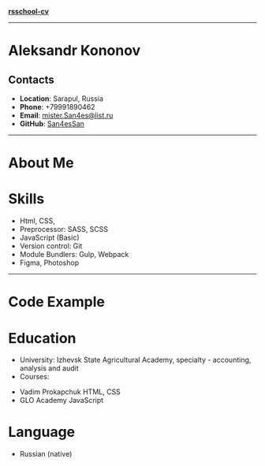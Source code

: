 [**rsschool-cv**](https://San4esSan.github.io/rsschool-cv/cv)

---
# **Aleksandr Kononov**


## Contacts
* **Location**: Sarapul, Russia
* **Phone**: +79991890462
* **Email**: [mister.San4es@list.ru](mister.San4es@list.ru)
* **GitHub**: [San4esSan](https://github.com/San4esSan)
---
# About Me


# Skills
* Html, CSS,
* Preprocessor: SASS, SCSS
* JavaScript (Basic)
* Version control: Git
* Module Bundlers: Gulp, Webpack
* Figma, Photoshop
---
# Code Example


# Education
* University: Izhevsk State Agricultural Academy, specialty - accounting, analysis and audit
* Courses:
+ Vadim Prokapchuk HTML, CSS
+ GLO Academy JavaScript

# Language
* Russian (native)
